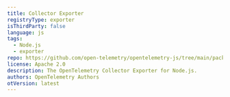 ```yaml
---
title: Collector Exporter
registryType: exporter
isThirdParty: false
language: js
tags:
  - Node.js
  - exporter
repo: https://github.com/open-telemetry/opentelemetry-js/tree/main/packages/opentelemetry-exporter-collector
license: Apache 2.0
description: The OpenTelemetry Collector Exporter for Node.js.
authors: OpenTelemetry Authors
otVersion: latest
---
```

